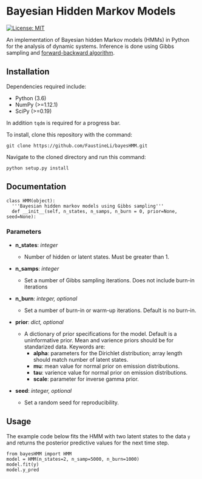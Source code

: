# Bayesian Hidden Markov Models

[![License: MIT](https://img.shields.io/badge/License-MIT-yellow.svg)](https://opensource.org/licenses/MIT)

An implementation of Bayesian hidden Markov models (HMMs) in Python for the analysis of dynamic systems. Inference is done using Gibbs sampling and [forward-backward algorithm](https://en.wikipedia.org/wiki/Forward%E2%80%93backward_algorithm).  

## Installation

Dependencies required include:

* Python (3.6) 
* NumPy (>=1.12.1)
* SciPy (>=0.19)

In addition `tqdm` is required for a progress bar.

To install, clone this repository with the command:

    git clone https://github.com/FaustineLi/bayesHMM.git

Navigate to the cloned directory and run this command:
  
    python setup.py install

## Documentation 

    class HMM(object):
      '''Bayesian hidden markov models using Gibbs sampling'''
      def __init__(self, n_states, n_samps, n_burn = 0, prior=None, seed=None):


### Parameters

* **n_states**: *integer*
    - Number of hidden or latent states. Must be greater than 1. 
     
* **n_samps**: *integer*
    - Set a number of Gibbs sampling iterations. Does not include burn-in iterations
    
* **n_burn**: *integer, optional* 
    - Set a number of burn-in or warm-up iterations. Default is no burn-in. 

* **prior**: *dict, optional*
     - A dictionary of prior specifications for the model. Default is a uninformative prior. Mean and varience priors should be for standarized data. Keywords are:
        - **alpha**: parameters for the Dirichlet distribution; array length should match number of latent states. 
        - **mu**: mean value for normal prior on emission distributions.
        - **tau**: varience value for normal prior on emission distributions. 
        - **scale**: parameter for inverse gamma prior. 
 
 * **seed**: *integer, optional*
    - Set a random seed for reproducibility.
    
    
## Usage

The example code below fits the HMM with two latent states to the data `y` and returns the posterior predictive values for the next time step. 

    from bayesHMM import HMM
    model = HMM(n_states=2, n_samp=5000, n_burn=1000)
    model.fit(y)
    model.y_pred
